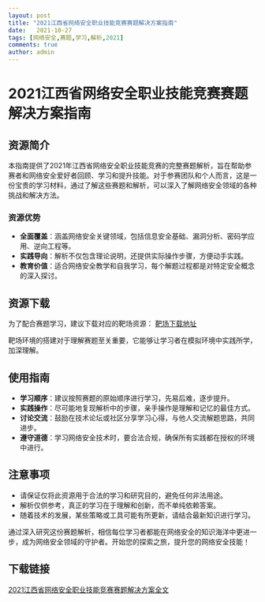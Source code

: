 ```yaml
---
layout: post
title: "2021江西省网络安全职业技能竞赛赛题解决方案指南"
date:   2021-10-27
tags: [网络安全,赛题,学习,解析,2021]
comments: true
author: admin
---
```

# 2021江西省网络安全职业技能竞赛赛题解决方案指南

## 资源简介

本指南提供了2021年江西省网络安全职业技能竞赛的完整赛题解析，旨在帮助参赛者和网络安全爱好者回顾、学习和提升技能。对于参赛团队和个人而言，这是一份宝贵的学习材料，通过了解这些赛题和解析，可以深入了解网络安全领域的各种挑战和解决方法。

### 资源优势

- **全面覆盖**：涵盖网络安全关键领域，包括信息安全基础、漏洞分析、密码学应用、逆向工程等。
- **实践导向**：解析不仅包含理论说明，还提供实际操作步骤，方便动手实践。
- **教育价值**：适合网络安全教学和自我学习，每个解题过程都是对特定安全概念的深入探讨。

## 资源下载

为了配合赛题学习，建议下载对应的靶场资源：
[靶场下载地址](https://www.syjshare.com/res/V8HA5H1V)

靶场环境的搭建对于理解赛题至关重要，它能够让学习者在模拟环境中实践所学，加深理解。

## 使用指南

- **学习顺序**：建议按照赛题的原始顺序进行学习，先易后难，逐步提升。
- **实践操作**：尽可能地复现解析中的步骤，亲手操作是理解和记忆的最佳方式。
- **讨论交流**：鼓励在技术论坛或社区分享学习心得，与他人交流解题思路，共同进步。
- **遵守道德**：学习网络安全技术时，要合法合规，确保所有实践都在授权的环境中进行。

## 注意事项

- 请保证仅将此资源用于合法的学习和研究目的，避免任何非法用途。
- 解析仅供参考，真正的学习在于理解和创新，而不单纯依赖答案。
- 随着技术的发展，某些策略或工具可能有所更新，请结合最新知识进行学习。

通过深入研究这份赛题解析，相信每位学习者都能在网络安全的知识海洋中更进一步，成为网络安全领域的守护者。开始您的探索之旅，提升您的网络安全技能！

## 下载链接

[2021江西省网络安全职业技能竞赛赛题解决方案全文](https://pan.quark.cn/s/f90225a21d86)